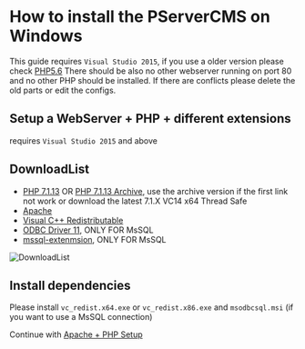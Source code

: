 # How to install the PServerCMS on Windows

This guide requires `Visual Studio 2015`, if you use a older version please check [PHP5.6](https://github.com/kokspflanze/pserverCMSFull/blob/42adaf1ed09d893345aec783b5ceb1fb4f4a9b7f/README.md)
There should be also no other webserver running on port 80 and no other PHP should be installed. If there are conflicts please delete the old parts or edit the configs.

## Setup a WebServer + PHP + different extensions

requires `Visual Studio 2015` and above

## DownloadList

- [PHP 7.1.13](http://windows.php.net/downloads/releases/php-7.1.13-Win32-VC14-x64.zip) OR [PHP 7.1.13 Archive](http://windows.php.net/downloads/releases/archives/php-7.1.13-Win32-VC14-x64.zip), use the archive version if the first link not work or download the latest 7.1.X VC14 x64 Thread Safe
- [Apache](http://www.apachehaus.com/cgi-bin/download.plx?dli=QTuBXWVBTQz0kentmWYZlSKVlUGR1Uwh2YUZVM)
- [Visual C++ Redistributable](https://www.microsoft.com/en-us/download/details.aspx?id=48145)
- [ODBC Driver 11](https://www.microsoft.com/en-us/download/details.aspx?id=36434), ONLY FOR MsSQL
- [mssql-extenmsion](https://github.com/Microsoft/msphpsql/releases/download/4.1.5-Windows/7.1.zip), ONLY FOR MsSQL

![DownloadList](https://raw.github.com/kokspflanze/pserverCMSFull/master/doc/images/download.png)

## Install dependencies 

Please install `vc_redist.x64.exe` or `vc_redist.x86.exe` and  `msodbcsql.msi` (if you want to use a MsSQL connection)

Continue with [Apache + PHP Setup](https://github.com/kokspflanze/pserverCMSFull/blob/master/doc/windows-setup/APACHE.md)
